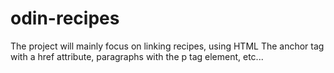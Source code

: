 # odin-recipes
The project will mainly focus on linking recipes, using HTML
The anchor tag with a href attribute, paragraphs with the p tag element, etc...
